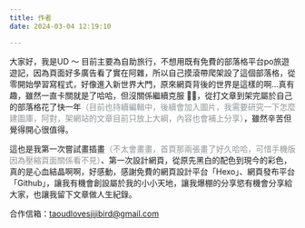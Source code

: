```yaml
---
title: 作者
date: 2024-03-04 12:19:10

---
```

大家好，我是UD ～
目前主要為自助旅行，不想用既有免費的部落格平台po旅遊遊記，因為頁面好多廣告看了實在阿雜，所以自己摸滾帶爬架設了這個部落格，從零開始學習寫程式，好像進入新世界大門，原來網頁背後的世界是這樣的啊...真有趣，雖然一直卡關就是了哈哈，但沒關係繼續克服 💪🏼，從打文章到架完屬於自己的部落格花了快一年<font color=#909497>（目前也持續編輯中，後續會加入圖片，我需要研究一下怎麼建圖庫，阿對，架網站的文章目前只放上大綱，內容也會補上分享）</font>，雖然辛苦但覺得開心很值得。

這也是我第一次嘗試畫插畫<font color=#909497>（不太會畫畫，首頁那兩張畫了好久哈哈，可惜手機版因為壓縮頁面關係看不見）</font>、第一次設計網頁，從原先黑白的配色到現今的彩色，真的是心血結晶啊啊，好感動，感謝免費的網頁設計平台「Hexo」、網頁發布平台「Github」，讓我有機會創設屬於我的小小天地，讓我爆棚的分享慾有機會分享給大家，也讓我留下文章做人生紀錄。


合作信箱：taoudlovesjijibird@gmail.com